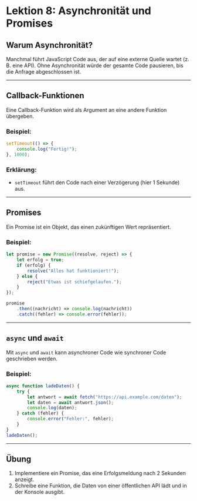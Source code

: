 
# Lektion 8: Asynchronität und Promises

## Warum Asynchronität?

Manchmal führt JavaScript Code aus, der auf eine externe Quelle wartet (z. B. eine API). Ohne Asynchronität würde der gesamte Code pausieren, bis die Anfrage abgeschlossen ist.

---

## Callback-Funktionen

Eine Callback-Funktion wird als Argument an eine andere Funktion übergeben.

### Beispiel:
```javascript
setTimeout(() => {
    console.log("Fertig!");
}, 1000);
```

### Erklärung:
- `setTimeout` führt den Code nach einer Verzögerung (hier 1 Sekunde) aus.

---

## Promises

Ein Promise ist ein Objekt, das einen zukünftigen Wert repräsentiert.

### Beispiel:
```javascript
let promise = new Promise((resolve, reject) => {
    let erfolg = true;
    if (erfolg) {
        resolve("Alles hat funktioniert!");
    } else {
        reject("Etwas ist schiefgelaufen.");
    }
});

promise
    .then((nachricht) => console.log(nachricht))
    .catch((fehler) => console.error(fehler));
```

---

## `async` und `await`

Mit `async` und `await` kann asynchroner Code wie synchroner Code geschrieben werden.

### Beispiel:
```javascript
async function ladeDaten() {
    try {
        let antwort = await fetch("https://api.example.com/daten");
        let daten = await antwort.json();
        console.log(daten);
    } catch (fehler) {
        console.error("Fehler:", fehler);
    }
}
ladeDaten();
```

---

## Übung

1. Implementiere ein Promise, das eine Erfolgsmeldung nach 2 Sekunden anzeigt.
2. Schreibe eine Funktion, die Daten von einer öffentlichen API lädt und in der Konsole ausgibt.

